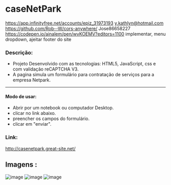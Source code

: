 # caseNetPark
https://app.infinityfree.net/accounts/epiz_31973193
y.kathlyn@hotmail.com
https://github.com/Rob--W/cors-anywhere/
Jose86658227
https://codepen.io/ainalem/pen/wvKOEMV?editors=1100
implementar, menu dropdown, ajeitar footer do site
### Descrição:
- Projeto Desenvolvido com as tecnologias: HTML5, JavaScript, css e com validação reCAPTCHA V3.
- A pagina simula um formulário para contratação de serviços para a empresa Netpark. 
<hr/>

 #### Modo de usar:
 - Abrir por um notebook ou computador Desktop.
 - clicar no link abaixo.
 - preencher os campos do formulário.
 - clicar em "enviar".

### Link: 
http://casenetpark.great-site.net/ 

 ## Imagens :
 ![image](https://media.discordapp.net/attachments/552365579638538241/988260815343865877/Captura_de_tela_2022-06-19_222907.png?width=1167&height=632)
 ![image](https://media.discordapp.net/attachments/552365579638538241/988260815977213982/Captura_de_tela_2022-06-19_222926.png?width=1168&height=632)
 ![image](https://media.discordapp.net/attachments/552365579638538241/988260815624896542/Captura_de_tela_2022-06-19_222914.png?width=1165&height=632)

